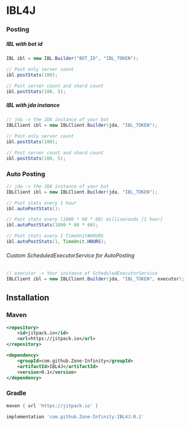 # IBL4J

### Posting

##### IBL with bot id 
```java
IBL ibl = new IBL.Builder("BOT_ID", "IBL_TOKEN");

// Post only server count
ibl.postStats(100);

// Post server count and shard count
ibl.postStats(100, 5);
```

##### IBL with jda instance
```java
// jda -> the JDA instance of your bot
IBLClient ibl = new IBLClient.Builder(jda, "IBL_TOKEN");

// Post only server count
ibl.postStats(100);

// Post server count and shard count
ibl.postStats(100, 5);
```

### Auto Posting
```java
// jda -> the JDA instance of your bot
IBLClient ibl = new IBLClient.Builder(jda, "IBL_TOKEN");

// Post stats every 1 hour
ibl.autoPostStats();

// Post stats every (1000 * 60 * 60) milliseconds [1 hour]
ibl.autoPostStats(1000 * 60 * 60);

// Post stats every 1 TimeUnit#HOURS
ibl.autoPostStats(1, TimeUnit.HOURS);
```
###### Custom ScheduledExecutorService for AutoPosting
```java
// executor -> Your instance of ScheduledExecutorService
IBLClient ibl = new IBLClient.Builder(jda, "IBL_TOKEN", executor);
```

## Installation
### Maven
```xml
<repository>
    <id>jitpack.io</id>
    <url>https://jitpack.io</url>
</repository>
```
```xml
<dependency>
    <groupId>com.github.Zone-Infinity</groupId>
    <artifactId>IBL4J</artifactId>
    <version>0.1</version>
</dependency>
```
### Gradle
```gradle
maven { url 'https://jitpack.io' }
```
```gradle
implementation 'com.github.Zone-Infinity:IBL4J:0.1'
```

